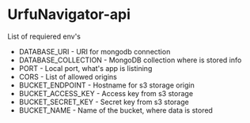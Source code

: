 # UrfuNavigator-api

List of requiered env's
* DATABASE_URI - URI for mongodb connection
* DATABASE_COLLECTION - MongoDB collection where is stored info
* PORT - Local port, what's app is listining
* CORS - List of allowed origins
* BUCKET_ENDPOINT - Hostname for s3 storage origin
* BUCKET_ACCESS_KEY - Access key from s3 storage
* BUCKET_SECRET_KEY - Secret key from s3 storage
* BUCKET_NAME - Name of the bucket, where data is stored